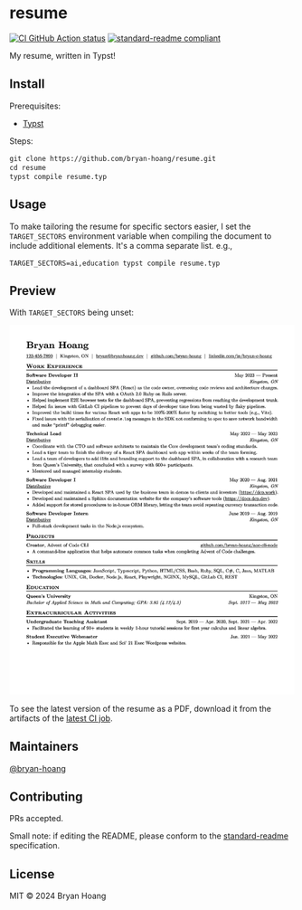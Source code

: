 # resume

[![CI GitHub Action status](https://github.com/bryan-hoang/resume/actions/workflows/ci.yml/badge.svg)](https://github.com/bryan-hoang/resume/actions/workflows/ci.yml)
[![standard-readme compliant](https://img.shields.io/badge/standard--readme-OK-green.svg?style=flat-square)](https://github.com/RichardLitt/standard-readme)

My resume, written in Typst!

## Install

Prerequisites:

- [Typst](https://github.com/typst/typst#installation)

Steps:

```console
git clone https://github.com/bryan-hoang/resume.git
cd resume
typst compile resume.typ
```

## Usage

To make tailoring the resume for specific sectors easier, I set the
`TARGET_SECTORS` environment variable when compiling the document to include
additional elements. It's a comma separate list. e.g.,

```console
TARGET_SECTORS=ai,education typst compile resume.typ
```

## Preview

With `TARGET_SECTORS` being unset:

![Resume Screenshot](resume-preview.jpg)

To see the latest version of the resume as a PDF, download it from the artifacts
of the
[latest CI job](https://github.com/bryan-hoang/resume/actions/workflows/ci.yml?query=branch%3Amain).

## Maintainers

[@bryan-hoang](https://github.com/bryan-hoang)

## Contributing

PRs accepted.

Small note: if editing the README, please conform to the
[standard-readme](https://github.com/RichardLitt/standard-readme) specification.

## License

MIT © 2024 Bryan Hoang
